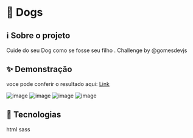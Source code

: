# 🐶 Dogs

## ℹ️ Sobre o projeto

Cuide do seu Dog como se fosse seu filho .
Challenge by @gomesdevjs

## ✨ Demonstração

voce pode conferir o resultado aqui: [Link](https://dogs-challenge-gomes.netlify.app/)

![image](https://user-images.githubusercontent.com/62390902/115247722-6bc25500-a0fd-11eb-88f1-2eec6cbc8a61.png)
![image](https://user-images.githubusercontent.com/62390902/115248336-f99e4000-a0fd-11eb-872d-f7456e4b6ca9.png)
![image](https://user-images.githubusercontent.com/62390902/115248735-539f0580-a0fe-11eb-8a94-57ba6faa9328.png)
![image](https://user-images.githubusercontent.com/62390902/115255062-4be25f80-a104-11eb-9ba8-a701360a16e6.png)

## 📝 Tecnologias
html sass
